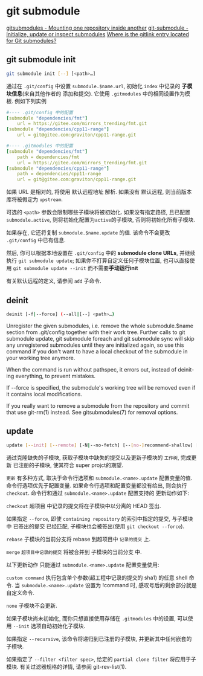 # git submodule

[gitsubmodules - Mounting one repository inside another](https://book.git-scm.com/docs/gitsubmodules)
[git-submodule - Initialize, update or inspect submodules](https://book.git-scm.com/docs/git-submodule/zh_HANS-CN)
[Where is the gitlink entry located for Git submodules?](https://stackoverflow.com/questions/66955714/where-is-the-gitlink-entry-located-for-git-submodules)

## git submodule init

```bash
git submodule init [--] [<path>…​]
```

通过在 `.git/config` 中设置 `submodule.$name.url`,
初始化 `index` 中记录的 **子模块信息**(来自其他作者的 添加和提交).
它使用 `.gitmodules` 中的相同设置作为模板. 例如下列实例

```yaml
#---- .git/config 中的配置
[submodule "dependencies/fmt"]
    url = https://gitee.com/mirrors_trending/fmt.git
[submodule "dependencies/cpp11-range"]
    url = git@gitee.com:graviton/cpp11-range.git

#---- .gitmodules 中的配置
[submodule "dependencies/fmt"]
    path = dependencies/fmt
    url = https://gitee.com/mirrors_trending/fmt.git
[submodule "dependencies/cpp11-range"]
    path = dependencies/cpp11-range
    url = git@gitee.com:graviton/cpp11-range.git
```

如果 URL 是相对的, 将使用 默认远程地址 解析.
如果没有 默认远程, 则当前版本库将被假定为 `upstream`.

可选的 `<path>` 参数会限制哪些子模块将被初始化.
如果没有指定路径, 且已配置 `submodule.active`,
则将初始化配置为`active`的子模块, 否则将初始化所有子模块.

如果存在, 它还将复制 `submodule.$name.update` 的值.
该命令不会更改 `.git/config` 中已有信息.

然后, 你可以根据本地设置在 `.git/config` 中的 **submodule clone URLs**,
并继续执行 `git submodule update`; 如果你不打算自定义任何子模块位置,
也可以直接使用 `git submodule update --init` 而不需要**手动运行init**

有关默认远程的定义, 请参阅 `add` 子命令.

## deinit

```bash
deinit [-f|--force] (--all|[--] <path>…​)
```

Unregister the given submodules, i.e. remove the whole submodule.$name section from .git/config together with their work tree. Further calls to git submodule update, git submodule foreach and git submodule sync will skip any unregistered submodules until they are initialized again, so use this command if you don't want to have a local checkout of the submodule in your working tree anymore.

When the command is run without pathspec, it errors out, instead of deinit-ing everything, to prevent mistakes.

If --force is specified, the submodule's working tree will be removed even if it contains local modifications.

If you really want to remove a submodule from the repository and commit that use git-rm(1) instead. See gitsubmodules(7) for removal options.

## update

```bash
update [--init] [--remote] [-N|--no-fetch] [--[no-]recommend-shallow] [-f|--force] [--checkout|--rebase|--merge] [--reference <repository>] [--depth <depth>] [--recursive] [--jobs <n>] [--[no-]single-branch] [--filter <filter spec>] [--] [<path>…​]
```

通过克隆缺失的子模块, 获取子模块中缺失的提交以及更新子模块的 `工作树`,
完成更新 已注册的子模块, 使其符合 super projct的期望.

`更新` 有多种方式, 取决于命令行选项和
`submodule.<name>.update` 配置变量的值. 命令行选项优先于配置变量.
如果命令行选项和配置变量都没有给出, 则会执行 `checkout`.
命令行和通过 `submodule.<name>.update` 配置支持的 更新动作如下:

`checkout`
超项目 中记录的提交将在子模块中以分离的 HEAD 签出.

如果指定 `--force`,
即使 `containing repository` 的索引中指定的提交,
与子模块中 已签出的提交 已经匹配,
子模块也会被签出(使用 `git checkout --force`).

`rebase`
子模块的当前分支将 rebase 到超项目中 `记录的提交` 上.

`merge`
`超项目中记录的提交` 将被合并到 子模块的当前分支 中.

以下更新动作 只能通过 `submodule.<name>.update` 配置变量使用:

`custom command`
执行包含单个参数(超工程中记录的提交的 sha1) 的任意 shell 命令.
当 `submodule.<name>.update` 设置为 !command 时,
感叹号后的剩余部分就是自定义命令.

`none`
子模块不会更新.

如果子模块尚未初始化, 而你只想直接使用存储在 `.gitmodules` 中的设置,
可以使用 `--init` 选项自动初始化子模块.

如果指定 `--recursive`, 该命令将递归到已注册的子模块,
并更新其中任何嵌套的子模块.

如果指定了 `--filter <filter spec>`,
给定的 `partial clone filter` 将应用于子模块.
有关过滤器规格的详情, 请参阅 git-rev-list(1).
